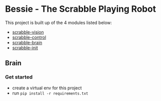 # Bessie - The Scrabble Playing Robot

This project is built up of the 4 modules listed below:
* [scrabble-vision](https://github.com/francescov1/scrabble-vision)
* [scrabble-control](https://github.com/francescov1/scrabble-control)
* [scrabble-brain](https://github.com/francescov1/scrabble-brain)
* [scrabble-init](https://github.com/francescov1/scrabble-init)

## Brain

### Get started

* create a virtual env for this project
* run `pip install -r requirements.txt`
